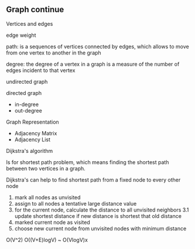 ## Graph continue

Vertices and edges

edge weight

path: is a sequences of vertices connected by edges, which allows to move from one vertex to another in the graph

degree: the degree of a vertex in a graph is a measure of the number of edges incident to that vertex

undirected graph

directed graph
- in-degree
- out-degree

Graph Representation
- Adjacency Matrix
- Adjacency List

Dijkstra's algorithm

Is for shortest path problem, which means finding the shortest path between two vertices in a graph.

Dijkstra's can help to find shortest path from a fixed node to every other node

1. mark all nodes as unvisited
2. assign to all nodes a tentative large distance value
3. for the current node, calculate the distance to all unvisited neighbors
3.1 update shortest distance if new distance is shortest that old distance
4. marked current node as visited
5. choose new current node from unvisited nodes with minimum distance

O(V^2)
O((V+E)logV) ~ O(VlogV)x